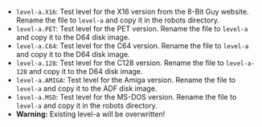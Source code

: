 - `level-a.X16`: Test level for the X16 version from the 8-Bit Guy website. Rename the file to `level-a` and copy it in the robots directory.
- `level-a.PET`: Test level for the PET version. Rename the file to `level-a` and copy it to the D64 disk image.
- `level-a.C64`: Test level for the C64 version. Rename the file to `level-a` and copy it to the D64 disk image.
- `level-a.128`: Test level for the C128 version. Rename the file to `level-a-128` and copy it to the D64 disk image.
- `level-a.AMIGA`: Test level for the Amiga version. Rename the file to `level-a` and copy it to the ADF disk image.
- `level-a.MSD`: Test level for the MS-DOS version. Rename the file to `level-a` and copy it in the robots directory.
- **Warning:** Existing level-a will be overwritten!
